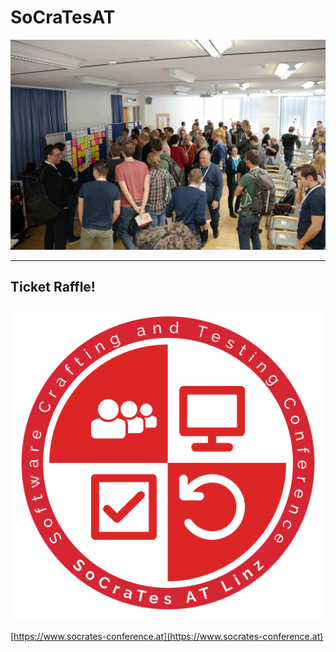 # SoCraTesAT

<img src="./images/SoCraTes_OpenSpace.jpg">

---

## Ticket Raffle!

<img src="./images/SoCraTes_Austria.svg" style="max-height: 50vh">

[https://www.socrates-conference.at](https://www.socrates-conference.at)
